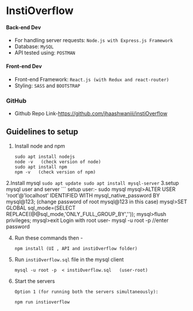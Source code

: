# InstiOverflow
 

#### Back-end Dev
* For handling server requests: `Node.js with Express.js Framework`
* Database: `MySQL`
* API tested using: `POSTMAN`

#### Front-end Dev
* Front-end Framework: `React.js (with Redux and react-router)`
* Styling: `SASS` and `BOOTSTRAP`

### GitHub
* Github Repo Link-https://github.com/jhaashwaniii/instiOverflow

## Guidelines to setup
1. Install node and npm
    ```
    sudo apt install nodejs
    node -v   (check version of node)
    sudo apt install npm
    npm -v   (check version of npm)
    ```
2.Install mysql
    ```
    sudo apt update
    sudo apt install mysql-server
    ```
3.setup mysql user and server
    ```
setup user:-
    sudo mysql 
    mysql>ALTER USER 'root'@'localhost' IDENTIFIED WITH mysql_native_password BY mysql@123; (change password of root mysql@123 in this case)
    mysql>SET GLOBAL sql_mode=(SELECT REPLACE(@@sql_mode,'ONLY_FULL_GROUP_BY',''));
    mysql>flush privileges;
    mysql>exit
Login with root user-
     mysql -u root -p
     //enter password


4. Run these commands then - 
    ```
    npm install (UI , API and instiOverflow folder)
    ```
3. Run `instiOverflow.sql` file in the mysql client
    ```
    mysql -u root -p  < instiOverflow.sql   (user-root)
    ```
4. Start the servers
    ```
    Option 1 (for running both the servers simultaneously):
    
    npm run instioverflow
    
    ```
